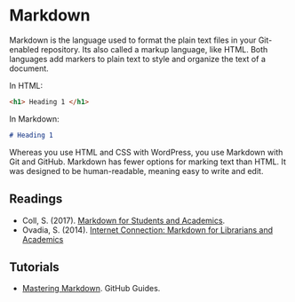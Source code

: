 # Markdown

Markdown is the language used to format the plain text files in your Git-enabled repository. Its also called a markup language, like HTML. Both languages add markers to plain text to style and organize the text of a document.

In HTML:

```html 
<h1> Heading 1 </h1>
```

In Markdown:

```md
# Heading 1
```

Whereas you use HTML and CSS with WordPress, you use Markdown with Git and GitHub. Markdown has fewer options for marking text than HTML. It was designed to be human-readable, meaning easy to write and edit. 

## Readings

- Coll, S. (2017). [Markdown for Students and Academics](https://www.simondcoll.com/markdown-students-academics/).
- Ovadia, S. (2014). [Internet Connection: Markdown for Librarians and Academics](https://academicworks.cuny.edu/cgi/viewcontent.cgi?article=1006&context=lg_pubs)

## Tutorials

- [Mastering Markdown](https://guides.github.com/features/mastering-markdown/). GitHub Guides.
